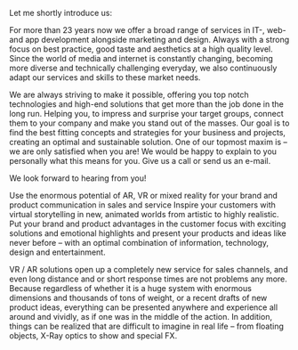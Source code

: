 Let me shortly introduce us:

For more than 23 years now we offer a broad range of services in IT-, web- and app development alongside marketing and design.
Always with a strong focus on best practice, good taste and aesthetics at a high quality level. Since the world of media and internet is constantly
changing, becoming more diverse and technically challenging everyday, we also continuously adapt our services and skills to these market needs. 

We are always striving to make it possible, offering you top notch technologies and high-end solutions that get more than the job done in the long run.
Helping you, to impress and surprise your target groups, connect them to your company and make you stand out of the masses.
Our goal is to find the best fitting concepts and strategies for your business and projects, creating an optimal and sustainable solution. 
One of our topmost maxim is – we are only satisfied when you are! We would be happy to explain to you personally what this means for you. Give us a call or send us an
e-mail.

We look forward to hearing from you!

Use the enormous potential of AR, VR or mixed reality for your brand and product communication in sales and service Inspire your customers with
virtual storytelling in new, animated worlds from artistic to highly realistic. Put your brand and product advantages in the customer focus with exciting
solutions and emotional highlights and present your products and ideas like never before – with an optimal combination of information, technology,
design and entertainment.

VR / AR solutions open up a completely new service for sales channels, and even long distance and or short response times are not problems any more.
Because regardless of whether it is a huge system with enormous dimensions and thousands of tons of weight, or a recent drafts of new product ideas,
everything can be presented anywhere and experience all around and vividly, as if one was in the middle of the action. In addition, things can be realized that are difficult to
imagine in real life – from floating objects, X-Ray optics to show and special FX.
